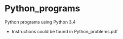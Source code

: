 # Python_programs 

Python programs using Python 3.4

- Instructions could be found in Python_problems.pdf

